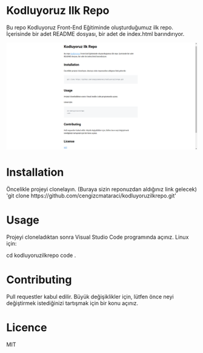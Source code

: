 <h1>Kodluyoruz Ilk Repo</h1>
Bu repo Kodluyoruz Front-End Eğitiminde oluşturduğumuz ilk repo. İçerisinde bir adet README dosyası, bir adet de index.html barındırıyor.

![](https://raw.githubusercontent.com/Kodluyoruz/taskforce/main/git/odev1/figures/markdown.png)

<h1>Installation</h1>
Öncelikle projeyi clonelayın. (Buraya sizin reponuzdan aldığınız link gelecek)
'git clone https://github.com/cengizcmataraci/kodluyoruzilkrepo.git'

<h1>Usage</h1>
Projeyi cloneladıktan sonra Visual Studio Code programında açınız.
Linux için:

cd kodluyoruzilkrepo
code . 

<h1>Contributing</h1>
Pull requestler kabul edilir. Büyük değişiklikler için, lütfen önce neyi değiştirmek istediğinizi tartışmak için bir konu açınız.

<h1>Licence</h1>
MIT